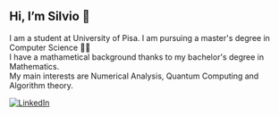 ## Hi, I’m Silvio 👋
I am a student at University of Pisa. I am pursuing a master's degree in Computer Science 👨‍💻  
I have a mathametical background thanks to my bachelor's degree in Mathematics.  
My main interests are Numerical Analysis, Quantum Computing and Algorithm theory.  

[![LinkedIn][linkedin-shield]][linkedin-url]

<!---
SilvioM97/SilvioM97 is a ✨ special ✨ repository because its `README.md` (this file) appears on your GitHub profile.
You can click the Preview link to take a look at your changes.
--->


[linkedin-shield]: https://img.shields.io/badge/-LinkedIn-black.svg?style=plastic&logo=linkedin&color=blue
[linkedin-url]: https://www.linkedin.com/in/silvio-martinico-434285221/
